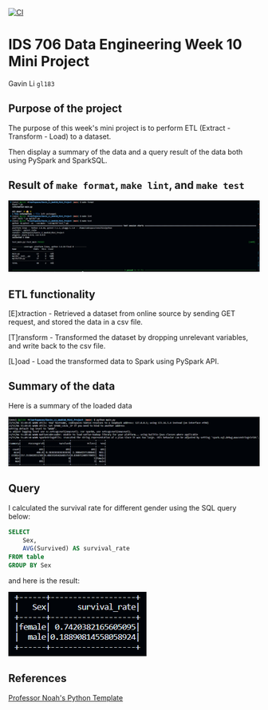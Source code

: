 [![CI](https://github.com/nogibjj/Gavin_Li_Week10_Mini_Project/actions/workflows/cicd.yml/badge.svg)](https://github.com/nogibjj/Gavin_Li_Week10_Mini_Project/actions/workflows/cicd.yml)
#

# IDS 706 Data Engineering Week 10 Mini Project

Gavin Li `gl183`

## Purpose of the project

The purpose of this week's mini project is to perform ETL (Extract - Transform - Load) to a dataset.

Then display a summary of the data and a query result of the data both using PySpark and SparkSQL.

## Result of `make format`, `make lint`, and `make test`

![rslts](./resources/rslts.png)

## ETL functionality

[E]xtraction - Retrieved a dataset from online source by sending GET request, and stored the data in a csv file.

[T]ransform - Transformed the dataset by dropping unrelevant variables, and write back to the csv file.

[L]oad - Load the transformed data to Spark using PySpark API.

## Summary of the data

Here is a summary of the loaded data

![summary](resources/summary.png)

## Query

I calculated the survival rate for different gender using the SQL query below:

```sql
SELECT
    Sex,
    AVG(Survived) AS survival_rate
FROM table
GROUP BY Sex
```

and here is the result:

![query_rslt](resources/query.png)

## References

[Professor Noah's Python Template](https://github.com/nogibjj/python-ruff-template/assets/58792/f7f33cd3-cff5-4014-98ea-09b6a29c7557)



